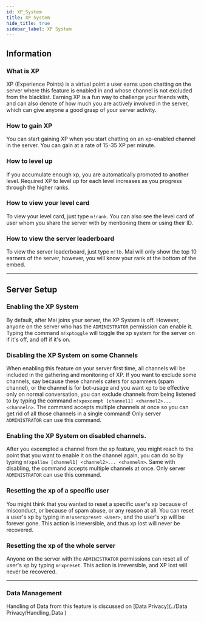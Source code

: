 ```yaml
---
id: XP_System
title: XP System
hide_title: true
sidebar_label: XP System
---
```


## Information

### What is XP
XP (Experience Points) is a virtual point a user earns upon chatting on the server where this feature is enabled in and whose channel is not excluded from the blacklist. Earning XP is a fun way to challenge your friends with, and can also denote of how much you are actively involved in the server, which can give anyone a good grasp of your server activity.

### How to gain XP
You can start gaining XP when you start chatting on an xp-enabled channel in the server. You can gain at a rate of 15-35 XP per minute.

### How to level up
If you accumulate enough xp, you are automatically promoted to another level. Required XP to level up for each level increases as you progress through the higher ranks.

### How to view your level card
To view your level card, just type `m!rank`. You can also see the level card of user whom you share the server with by mentioning them or using their ID.

### How to view the server leaderboard
To view the server leaderboard, just type `m!lb`. Mai will only show the top 10 earners of the server, however, you will know your rank at the bottom of the embed.

---

## Server Setup

### Enabling the XP System
By default, after Mai joins your server, the XP System is off. However, anyone on the server who has the `ADMINISTRATOR` permission can enable it. Typing the command `m!xptoggle` will toggle the xp system for the server on if it's off, and off if it's on.

### Disabling the XP System on some Channels
When enabling this feature on your server first time, all channels will be included in the gathering and monitoring of XP. If you want to exclude some channels, say because these channels caters for spammers (spam channel), or the channel is for bot-usage and you want xp to be effective only on normal conversation, you can exclude channels from being listened to by typing the command `m!xpexcempt [channel1] <channel2>... <channeln>`. The command accepts multiple channels at once so you can get rid of all those channels in a single command! Only server `ADMINISTRATOR` can use this command.

### Enabling the XP System on disabled channels.
After you excempted a channel from the xp feature, you might reach to the point that you want to enable it on the channel again, you can do so by typing `m!xpallow [channel1] <channel2>... <channeln>`. Same with disabling, the command accepts multiple channels at once. Only server `ADMINISTRATOR` can use this command.

### Resetting the xp of a specific user
You might think that you wanted to reset a specific user's xp because of misconduct, or because of spam abuse, or any reason at all. You can reset a user's xp by typing in `m!userxpreset <User>`, and the user's xp will be forever gone. This action is irreversible, and thus xp lost will never be recovered.

### Resetting the xp of the whole server
Anyone on the server with the `ADMINISTRATOR` permissions can reset all of user's xp by typing `m!xpreset`. This action is irreversible, and XP lost will never be recovered.

---

### Data Management
Handling of Data from this feature is discussed on [Data Privacy](../Data Privacy/Handling_Data )
